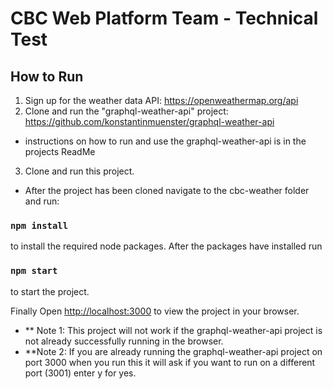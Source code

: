 # CBC Web Platform Team - Technical Test

## How to Run

1. Sign up for the weather data API:
   https://openweathermap.org/api
2. Clone and run the "graphql-weather-api"
   project: https://github.com/konstantinmuenster/graphql-weather-api

- instructions on how to run and use the graphql-weather-api is in the projects ReadMe

3. Clone and run this project.

- After the project has been cloned navigate to the cbc-weather folder and run:

### `npm install`

to install the required node packages. After the packages have installed run

### `npm start`

to start the project.

Finally
Open [http://localhost:3000](http://localhost:3000) to view the project in your browser.

- \*\* Note 1: This project will not work if the graphql-weather-api project is not already successfully running in the browser.
- \*\*Note 2: If you are already running the graphql-weather-api project on port 3000 when you run this it will ask if you want to run on a different port (3001) enter y for yes.
